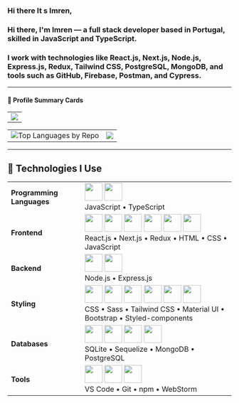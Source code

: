 ### Hi there It s Imren, 
### Hi there, I'm Imren — a full stack developer based in Portugal, skilled in JavaScript and TypeScript. 
### I work with technologies like React.js, Next.js, Node.js, Express.js, Redux, Tailwind CSS, PostgreSQL, MongoDB, and tools such as GitHub, Firebase, Postman, and Cypress.

---

#### 🧠 Profile Summary Cards

<table>
  <tr>
    <td>
      <img src="http://github-profile-summary-cards.vercel.app/api/cards/profile-details?username=ImrenR&theme=github" />
    </td>
  </tr>
</table>
<table>
  <tr>
    <td>
      <img src="http://github-profile-summary-cards.vercel.app/api/cards/repos-per-language?username=ImrenR&theme=github" alt="Top Languages by Repo" />
    </td>
    <td>
          <img src="http://github-profile-summary-cards.vercel.app/api/cards/stats?username=ImrenR&theme=github" /> 
    </td>
  </tr>
</table>

---


## 🧰 Technologies I Use

<table>
  <tr>
    <td><strong> Programming Languages</strong></td>
    <td>
      <img src="https://cdn.jsdelivr.net/gh/devicons/devicon/icons/javascript/javascript-original.svg" width="40" />
      <img src="https://cdn.jsdelivr.net/gh/devicons/devicon/icons/typescript/typescript-original.svg" width="40" />
      <br/>
      JavaScript • TypeScript
    </td>
  </tr>
  <tr>
    <td><strong> Frontend</strong></td>
    <td>
      <img src="https://cdn.jsdelivr.net/gh/devicons/devicon/icons/react/react-original.svg" width="40" />
      <img src="https://cdn.jsdelivr.net/gh/devicons/devicon/icons/nextjs/nextjs-original.svg" width="40" />
      <img src="https://cdn.jsdelivr.net/gh/devicons/devicon/icons/redux/redux-original.svg" width="40" />
      <img src="https://cdn.jsdelivr.net/gh/devicons/devicon/icons/html5/html5-original.svg" width="40" />
      <img src="https://cdn.jsdelivr.net/gh/devicons/devicon/icons/css3/css3-original.svg" width="40" />
      <img src="https://cdn.jsdelivr.net/gh/devicons/devicon/icons/javascript/javascript-original.svg" width="40" />
      <br/>
      React.js • Next.js • Redux • HTML • CSS • JavaScript
    </td>
  </tr>
  <tr>
    <td><strong>Backend</strong></td>
    <td>
      <img src="https://cdn.jsdelivr.net/gh/devicons/devicon/icons/nodejs/nodejs-original.svg" width="40" />
      <img src="https://cdn.jsdelivr.net/gh/devicons/devicon/icons/express/express-original.svg" width="40" />
      <br/>
      Node.js • Express.js
    </td>
  </tr>
  <tr>
    <td><strong>Styling</strong></td>
    <td>
      <img src="https://cdn.jsdelivr.net/gh/devicons/devicon/icons/css3/css3-original.svg" width="40" />
      <img src="https://cdn.jsdelivr.net/gh/devicons/devicon/icons/sass/sass-original.svg" width="40" />
      <img src="https://cdn.simpleicons.org/tailwindcss/06B6D4" width="40" />
      <img src="https://cdn.simpleicons.org/mui/007FFF" width="40" />
      <img src="https://cdn.jsdelivr.net/gh/devicons/devicon/icons/bootstrap/bootstrap-original.svg" width="40" />
      <img src="https://raw.githubusercontent.com/styled-components/brand/master/styled-components.svg" width="40" />
      <br/>
      CSS • Sass • Tailwind CSS • Material UI • Bootstrap • Styled-components
    </td>
  </tr>
  <tr>
    <td><strong> Databases</strong></td>
    <td>
      <img src="https://cdn.jsdelivr.net/gh/devicons/devicon/icons/sqlite/sqlite-original.svg" width="40" />
      <img src="https://cdn.jsdelivr.net/gh/devicons/devicon/icons/sequelize/sequelize-original.svg" width="40" />
      <img src="https://cdn.jsdelivr.net/gh/devicons/devicon/icons/mongodb/mongodb-original.svg" width="40" />
      <img src="https://cdn.jsdelivr.net/gh/devicons/devicon/icons/postgresql/postgresql-original.svg" width="40" />
      <br/>
      SQLite • Sequelize • MongoDB • PostgreSQL
    </td>
  </tr>
  <tr>
    <td><strong>Tools</strong></td>
    <td>
      <img src="https://cdn.jsdelivr.net/gh/devicons/devicon/icons/vscode/vscode-original.svg" width="40" />
      <img src="https://cdn.jsdelivr.net/gh/devicons/devicon/icons/git/git-original.svg" width="40" />
      <img src="https://cdn.jsdelivr.net/gh/devicons/devicon/icons/npm/npm-original-wordmark.svg" width="40" />
      <br/>
      VS Code • Git • npm • WebStorm
    </td>
  </tr>
</table>




